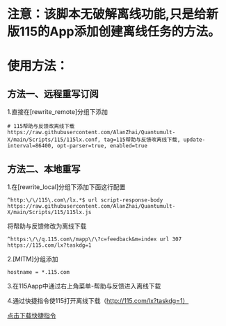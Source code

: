 # 注意：该脚本无破解离线功能,只是给新版115的App添加创建离线任务的方法。

# 使用方法：

## 方法一、远程重写订阅

1.直接在[rewrite_remote]分组下添加
```
# 115帮助与反馈改离线下载
https://raw.githubusercontent.com/AlanZhai/Quantumult-X/main/Scripts/115/115lx.conf, tag=115帮助与反馈改离线下载, update-interval=86400, opt-parser=true, enabled=true
```
## 方法二、本地重写
1.在[rewrite_local]分组下添加下面这行配置
```
^http:\/\/115\.com\/lx.*$ url script-response-body https://raw.githubusercontent.com/AlanZhai/Quantumult-X/main/Scripts/115/115lx.js
```
将帮助与反馈修改为离线下载
```
^https:\/\/q.115.com\/mapp\/\?c=feedback&m=index url 307 https://115.com/lx?taskdg=1
```
2.[MITM]分组添加
```
hostname = *.115.com
```
3.在115Aapp中通过右上角菜单-帮助与反馈进入离线下载

4.通过快捷指令使115打开离线下载（http://115.com/lx?taskdg=1）

[点击下载快捷指令](https://www.icloud.com/shortcuts/31e3a877cec340a48192aa081e25c05e)
